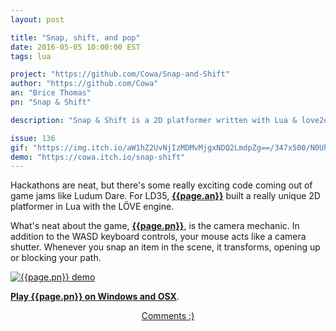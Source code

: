 ```yaml
---
layout: post

title: "Snap, shift, and pop"
date: 2016-05-05 10:00:00 EST
tags: lua

project: "https://github.com/Cowa/Snap-and-Shift"
author: "https://github.com/Cowa"
an: "Brice Thomas"
pn: "Snap & Shift"

description: "Snap & Shift is a 2D platformer written with Lua & love2d with a camera game mechanic."

issue: 136
gif: "https://img.itch.io/aW1hZ2UvNjIzMDMvMjgxNDQ2LmdpZg==/347x500/N0Uhnj.gif"
demo: "https://cowa.itch.io/snap-shift"
---
```


Hackathons are neat, but there's some really exciting code coming out of game jams like Ludum Dare. For LD35, <strong><a href="{{page.author}}" title="{{page.an}} on GitHub" target="_blank">{{page.an}}</a></strong> built a really unique 2D platformer in Lua with the LÖVE engine.

What's neat about the game, <strong><a href="{{page.project}}" title="{{page.pn}} on GitHub" target="_blank">{{page.pn}}</a></strong>, is the camera mechanic. In addition to the WASD keyboard controls, your mouse acts like a camera shutter. Whenever you snap an item in the scene, it transforms, opening up or blocking your path.

<a href="{{page.demo}}"><img src="{{page.gif}}" class="demo" alt="{{page.pn}} demo"></a>

<strong><a href="{{page.demo}}" title="Download {{page.pn}}" target="_blank">Play {{page.pn}} on Windows and OSX</a></strong>.

<center><a href="{{ page.url }}#comments" class="btn btn-primary btn-comment" title="Discuss this issue of Git @ Me online">Comments :)</a></center>
